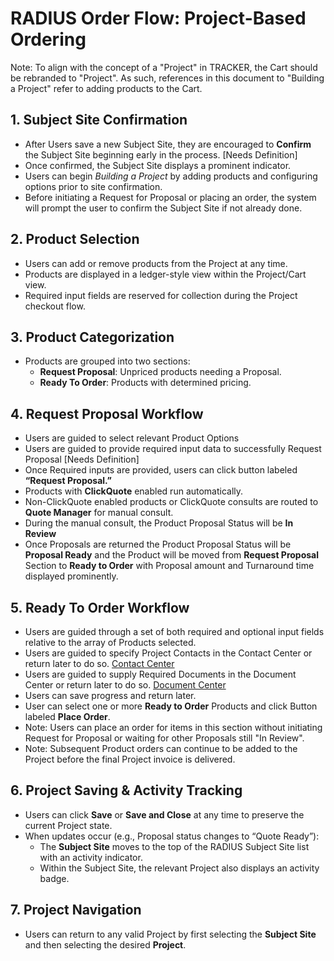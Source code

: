 # RADIUS Order Flow: Project-Based Ordering

Note: To align with the concept of a "Project" in TRACKER, the Cart should be rebranded to "Project".  As such, references in this document to "Building a Project" refer to adding products to the Cart.   

## 1. Subject Site Confirmation
- After Users save a new Subject Site, they are encouraged to **Confirm** the Subject Site beginning early in the process.  [Needs Definition]
- Once confirmed, the Subject Site displays a prominent indicator.  
- Users can begin *Building a Project* by adding products and configuring options prior to site confirmation.
- Before initiating a Request for Proposal or placing an order, the system will prompt the user to confirm the Subject Site if not already done.

## 2. Product Selection
- Users can add or remove products from the Project at any time.
- Products are displayed in a ledger-style view within the Project/Cart view.
- Required input fields are reserved for collection during the Project checkout flow.

## 3. Product Categorization
- Products are grouped into two sections:
  - **Request Proposal**: Unpriced products needing a Proposal.
  - **Ready To Order**: Products with determined pricing.

## 4. Request Proposal Workflow
- Users are guided to select relevant Product Options
- Users are guided to provide required input data to successfully Request Proposal [Needs Definition]
- Once Required inputs are provided, users can click button labeled **“Request Proposal.”**
- Products with **ClickQuote** enabled run automatically.
- Non-ClickQuote enabled products or ClickQuote consults are routed to **Quote Manager** for manual consult.
- During the manual consult, the Product Proposal Status will be **In Review**
- Once Proposals are returned the Product Proposal Status will be **Proposal Ready** and the Product will be moved from **Request Proposal** Section to **Ready to Order** with Proposal amount and Turnaround time displayed prominently.

## 5. Ready To Order Workflow
- Users are guided through a set of both required and optional input fields relative to the array of Products selected. 
- Users are guided to specify Project Contacts in the Contact Center or return later to do so. [Contact Center](radius_contact_center_specification.md)
- Users are guided to supply Required Documents in the Document Center or return later to do so. [Document Center](radius_document_center_specification.md)
- Users can save progress and return later.
- User can select one or more **Ready to Order** Products and click Button labeled **Place Order**.
- Note: Users can place an order for items in this section without initiating Request for Proposal or waiting for other Proposals still "In Review".
- Note: Subsequent Product orders can continue to be added to the Project before the final Project invoice is delivered.

## 6. Project Saving & Activity Tracking
- Users can click **Save** or **Save and Close** at any time to preserve the current Project state.
- When updates occur (e.g., Proposal status changes to “Quote Ready”):
  - The **Subject Site** moves to the top of the RADIUS Subject Site list with an activity indicator.
  - Within the Subject Site, the relevant Project also displays an activity badge.

## 7. Project Navigation
- Users can return to any valid Project by first selecting the **Subject Site** and then selecting the desired **Project**.
